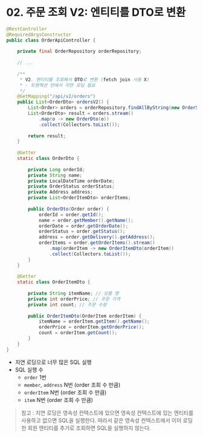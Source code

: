 # 02. 주문 조회 V2: 엔티티를 DTO로 변환
```java
@RestController
@RequiredArgsConstructor
public class OrderApiController {
    
    private final OrderRepository orderRepository;
    
    // ... 
    
    /**
     * V2. 엔티티를 조회해서 DTO로 변환 (fetch join 사용 X)
     * - 트랜잭션 안에서 지연 로딩 필요
     */
    @GetMapping("/api/v2/orders")
    public List<OrderDto> ordersV2() {
        List<Order> orders = orderRepository.findAllByString(new OrderSearch());
        List<OrderDto> result = orders.stream()
            .map(o -> new OrderDto(o))
            .collect(Collectors.toList());
    
        return result;
    }
    
    @Getter
    static class OrderDto {
    
        private Long orderId;
        private String name;
        private LocalDateTime orderDate;
        private OrderStatus orderStatus;
        private Address address;
        private List<OrderItemDto> orderItems;
    
        public OrderDto(Order order) {
            orderId = order.getId();
            name = order.getMember().getName();
            orderDate = order.getOrderDate();
            orderStatus = order.getStatus();
            address = order.getDelivery().getAddress();
            orderItems = order.getOrderItems().stream()
                .map(orderItem -> new OrderItemDto(orderItem))
                .collect(Collectors.toList());
        }
    }
    
    @Getter
    static class OrderItemDto {
    
        private String itemName; // 상품 명
        private int orderPrice; // 주문 가격
        private int count; // 주문 수량
    
        public OrderItemDto(OrderItem orderItem) {
            itemName = orderItem.getItem().getName();
            orderPrice = orderItem.getOrderPrice();
            count = orderItem.getCount();
        }
    }
}
```
- 지연 로딩으로 너무 많은 SQL 실행
- SQL 실행 수
  - `order` 1번
  - `member`, `address` N번 (order 조회 수 만큼)
  - `orderItem` N번 (order 조회 수 만큼)
  - `item` N번 (order 조회 수 만큼)

> 참고 : 지연 로딩은 영속성 컨텍스트에 있으면 영속성 컨텍스트에 있는 엔티티를 사용하고 없으면 SQL을 실행한다. 따라서 같은 영속성 컨텍스트에서 이미 로딩한
> 회원 엔티티를 추가로 조회하면 SQL을 실행하지 않는다.
